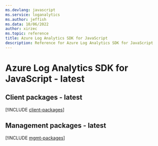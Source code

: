 ```yaml
---
ms.devlang: javascript
ms.service: loganalytics
ms.author: jeffish
ms.data: 10/06/2022
author: xirzec
ms.topic: reference
title: Azure Log Analytics SDK for JavaScript
description: Reference for Azure Log Analytics SDK for JavaScript
---
```

# Azure Log Analytics SDK for JavaScript - latest

## Client packages - latest
[!INCLUDE [client-packages](log-analytics-client-index.md)]
## Management packages - latest
[!INCLUDE [mgmt-packages](log-analytics-mgmt-index.md)]